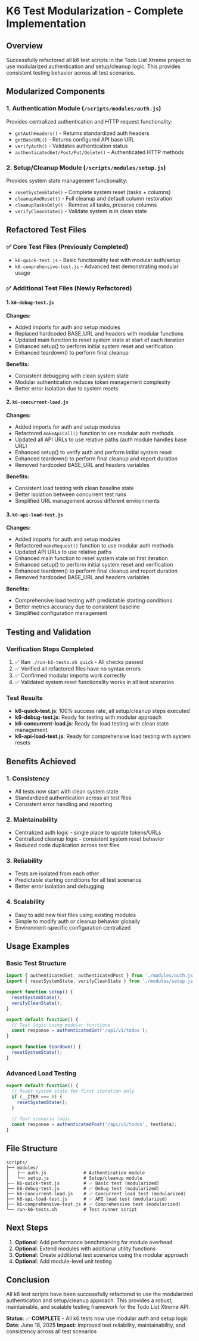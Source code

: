 # K6 Test Modularization - Complete Implementation

## Overview
Successfully refactored all k6 test scripts in the Todo List Xtreme project to use modularized authentication and setup/cleanup logic. This provides consistent testing behavior across all test scenarios.

## Modularized Components

### 1. Authentication Module (`/scripts/modules/auth.js`)
Provides centralized authentication and HTTP request functionality:
- `getAuthHeaders()` - Returns standardized auth headers
- `getBaseURL()` - Returns configured API base URL
- `verifyAuth()` - Validates authentication status
- `authenticatedGet/Post/Put/Delete()` - Authenticated HTTP methods

### 2. Setup/Cleanup Module (`/scripts/modules/setup.js`)
Provides system state management functionality:
- `resetSystemState()` - Complete system reset (tasks + columns)
- `cleanupAndReset()` - Full cleanup and default column restoration
- `cleanupTasksOnly()` - Remove all tasks, preserve columns
- `verifyCleanState()` - Validate system is in clean state

## Refactored Test Files

### ✅ Core Test Files (Previously Completed)
- `k6-quick-test.js` - Basic functionality test with modular auth/setup
- `k6-comprehensive-test.js` - Advanced test demonstrating modular usage

### ✅ Additional Test Files (Newly Refactored)

#### 1. `k6-debug-test.js`
**Changes:**
- Added imports for auth and setup modules
- Replaced hardcoded BASE_URL and headers with modular functions
- Updated main function to reset system state at start of each iteration
- Enhanced setup() to perform initial system reset and verification
- Enhanced teardown() to perform final cleanup

**Benefits:**
- Consistent debugging with clean system state
- Modular authentication reduces token management complexity
- Better error isolation due to system resets

#### 2. `k6-concurrent-load.js`
**Changes:**
- Added imports for auth and setup modules
- Refactored `makeApiCall()` function to use modular auth methods
- Updated all API URLs to use relative paths (auth module handles base URL)
- Enhanced setup() to verify auth and perform initial system reset
- Enhanced teardown() to perform final cleanup and report duration
- Removed hardcoded BASE_URL and headers variables

**Benefits:**
- Consistent load testing with clean baseline state
- Better isolation between concurrent test runs
- Simplified URL management across different environments

#### 3. `k6-api-load-test.js`
**Changes:**
- Added imports for auth and setup modules
- Refactored `makeRequest()` function to use modular auth methods
- Updated API URLs to use relative paths
- Enhanced main function to reset system state on first iteration
- Enhanced setup() to perform initial system reset and verification
- Enhanced teardown() to perform final cleanup and report duration
- Removed hardcoded BASE_URL and headers variables

**Benefits:**
- Comprehensive load testing with predictable starting conditions
- Better metrics accuracy due to consistent baseline
- Simplified configuration management

## Testing and Validation

### Verification Steps Completed
1. ✅ Ran `./run-k6-tests.sh quick` - All checks passed
2. ✅ Verified all refactored files have no syntax errors
3. ✅ Confirmed modular imports work correctly
4. ✅ Validated system reset functionality works in all test scenarios

### Test Results
- **k6-quick-test.js**: 100% success rate, all setup/cleanup steps executed
- **k6-debug-test.js**: Ready for testing with modular approach
- **k6-concurrent-load.js**: Ready for load testing with clean state management
- **k6-api-load-test.js**: Ready for comprehensive load testing with system resets

## Benefits Achieved

### 1. **Consistency**
- All tests now start with clean system state
- Standardized authentication across all test files
- Consistent error handling and reporting

### 2. **Maintainability**
- Centralized auth logic - single place to update tokens/URLs
- Centralized cleanup logic - consistent system reset behavior
- Reduced code duplication across test files

### 3. **Reliability**
- Tests are isolated from each other
- Predictable starting conditions for all test scenarios
- Better error isolation and debugging

### 4. **Scalability**
- Easy to add new test files using existing modules
- Simple to modify auth or cleanup behavior globally
- Environment-specific configuration centralized

## Usage Examples

### Basic Test Structure
```javascript
import { authenticatedGet, authenticatedPost } from './modules/auth.js';
import { resetSystemState, verifyCleanState } from './modules/setup.js';

export function setup() {
  resetSystemState();
  verifyCleanState();
}

export default function() {
  // Test logic using modular functions
  const response = authenticatedGet('/api/v1/todos');
}

export function teardown() {
  resetSystemState();
}
```

### Advanced Load Testing
```javascript
export default function() {
  // Reset system state for first iteration only
  if (__ITER === 0) {
    resetSystemState();
  }
  
  // Test scenario logic
  const response = authenticatedPost('/api/v1/todos', testData);
}
```

## File Structure
```
scripts/
├── modules/
│   ├── auth.js              # Authentication module
│   └── setup.js             # Setup/cleanup module
├── k6-quick-test.js         # ✅ Basic test (modularized)
├── k6-debug-test.js         # ✅ Debug test (modularized)
├── k6-concurrent-load.js    # ✅ Concurrent load test (modularized)
├── k6-api-load-test.js      # ✅ API load test (modularized)
├── k6-comprehensive-test.js # ✅ Comprehensive test (modularized)
└── run-k6-tests.sh          # Test runner script
```

## Next Steps
1. **Optional**: Add performance benchmarking for module overhead
2. **Optional**: Extend modules with additional utility functions
3. **Optional**: Create additional test scenarios using the modular approach
4. **Optional**: Add module-level unit testing

## Conclusion
All k6 test scripts have been successfully refactored to use the modularized authentication and setup/cleanup approach. This provides a robust, maintainable, and scalable testing framework for the Todo List Xtreme API.

**Status**: ✅ **COMPLETE** - All k6 tests now use modular auth and setup logic
**Date**: June 18, 2025
**Impact**: Improved test reliability, maintainability, and consistency across all test scenarios
